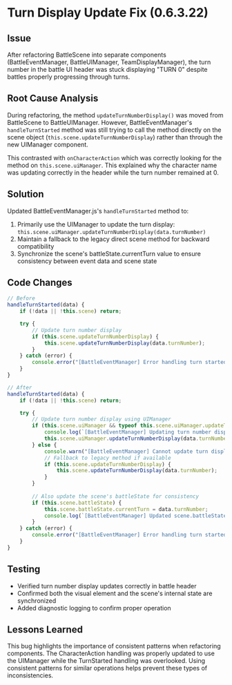# Turn Display Update Fix (0.6.3.22)

## Issue
After refactoring BattleScene into separate components (BattleEventManager, BattleUIManager, TeamDisplayManager), the turn number in the battle UI header was stuck displaying "TURN 0" despite battles properly progressing through turns.

## Root Cause Analysis
During refactoring, the method `updateTurnNumberDisplay()` was moved from BattleScene to BattleUIManager. However, BattleEventManager's `handleTurnStarted` method was still trying to call the method directly on the scene object (`this.scene.updateTurnNumberDisplay`) rather than through the new UIManager component.

This contrasted with `onCharacterAction` which was correctly looking for the method on `this.scene.uiManager`. This explained why the character name was updating correctly in the header while the turn number remained at 0.

## Solution
Updated BattleEventManager.js's `handleTurnStarted` method to:
1. Primarily use the UIManager to update the turn display: `this.scene.uiManager.updateTurnNumberDisplay(data.turnNumber)`
2. Maintain a fallback to the legacy direct scene method for backward compatibility
3. Synchronize the scene's battleState.currentTurn value to ensure consistency between event data and scene state

## Code Changes
```javascript
// Before
handleTurnStarted(data) {
    if (!data || !this.scene) return;

    try {
        // Update turn number display
        if (this.scene.updateTurnNumberDisplay) {
            this.scene.updateTurnNumberDisplay(data.turnNumber);
        }
    } catch (error) {
        console.error("[BattleEventManager] Error handling turn started:", error);
    }
}

// After
handleTurnStarted(data) {
    if (!data || !this.scene) return;

    try {
        // Update turn number display using UIManager
        if (this.scene.uiManager && typeof this.scene.uiManager.updateTurnNumberDisplay === 'function') {
            console.log(`[BattleEventManager] Updating turn number display to ${data.turnNumber}`);
            this.scene.uiManager.updateTurnNumberDisplay(data.turnNumber);
        } else {
            console.warn("[BattleEventManager] Cannot update turn display - scene.uiManager not available or missing updateTurnNumberDisplay method");
            // Fallback to legacy method if available
            if (this.scene.updateTurnNumberDisplay) {
                this.scene.updateTurnNumberDisplay(data.turnNumber);
            }
        }
        
        // Also update the scene's battleState for consistency
        if (this.scene.battleState) {
            this.scene.battleState.currentTurn = data.turnNumber;
            console.log(`[BattleEventManager] Updated scene.battleState.currentTurn to ${data.turnNumber}`);
        }
    } catch (error) {
        console.error("[BattleEventManager] Error handling turn started:", error);
    }
}
```

## Testing
- Verified turn number display updates correctly in battle header
- Confirmed both the visual element and the scene's internal state are synchronized
- Added diagnostic logging to confirm proper operation

## Lessons Learned
This bug highlights the importance of consistent patterns when refactoring components. The CharacterAction handling was properly updated to use the UIManager while the TurnStarted handling was overlooked. Using consistent patterns for similar operations helps prevent these types of inconsistencies.

